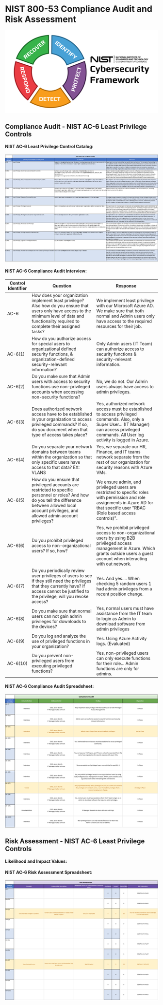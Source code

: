 # NIST 800-53 Compliance Audit and Risk Assessment

![](images/nist-banner.png)

## Compliance Audit - NIST AC-6 Least Privilege Controls
#### NIST AC-6 Least Privilege Control Catalog:
![](images/nist-img1.png)

#### NIST AC-6 Compliance Audit Interview:
| Control Identifier | Question  | Response  |
| ------------- | ------------- | ------------- |
| AC-6 | How does your organization implement least privilege? Also how do you ensure that users only have access to the minimum level of data and functionality required to complete their assigned tasks? | We implement least privilege with our Microsoft Azure AD. We make sure that both normal and Admin users only have access to the required resources for their job. |
| AC-6(1) | How do you authorize access for special users to organizational defined security functions, & organization-defined security-relevant information? | Only Admin users (IT Team) can authorize access to security functions & security-relevant information.
| AC-6(2) | Do you make sure that Admin users with access to security functions use non-privileged accounts when accessing non-security functions?  | No, we do not. Our Admin users always have access to admin privileges. |
| AC-6(3) | Does authorized network access have to be established in your organization to access privileged commands? If so, do you document when that type of access takes place?  | Yes, authorized network access must be established to access privileged commands. Also, only a Super User... (IT Manager) can access privileged commands. All User log activity is logged in Azure.  |
| AC-6(4) | Do you separate your network domains between teams within the organization so that only specific users have access to that data? EX: VLANS  | Yes, we separate our HR, Finance, and IT teams network separate from the rest of our organization for security reasons with Azure VMs.  |
| AC-6(5) | How do you ensure that privileged accounts are restricted to specific personnel or roles? And how do you tell the difference between allowed local account privileges, and allowed admin account privileges?  | We ensure admin, and privileged users are restricted to specific roles with permission and role assignments in Azure AD for that specific user "RBAC (Role based access controls)". |
| AC-6(6) | Do you prohibit privileged access to non-organizational users? If so, how?  | Yes, we prohibit privileged access to non-organizational users by using B2B privileged access management in Azure. Which grants outside users a guest account when interacting with out network.  |
| AC-6(7) | Do you periodically review user privileges of users to see if they still need the privileges that they currently have? If access cannot be justified to the privilege, will you revoke access?  | Yes. And yes.... When checking 5 random users 1 had admin privileges from a recent position change.  |
| AC-6(8) | Do you make sure that normal users can not gain admin privileges for downloads to the devices?  | Yes, normal users must have assistance from the IT team to login as Admin to download software from admin privileges |
| AC-6(9) | Do you log and analyze the use of privileged functions in your organization?  | Yes. Using Azure Activity logs. (Evaluated)  |
| AC-6(10) | Do you prevent non-privileged users from executing privileged functions?  | Yes, non-privileged users can only execute functions for their role... Admin functions are only for admins. |

#### NIST AC-6 Compliance Audit Spreadsheet:
![](images/nist-img2.png)

## Risk Assessment - NIST AC-6 Least Privilege Controls

#### Likelihood and Impact Values:

#### NIST AC-6 Risk Assessment Spreadsheet:
![](images/nist-img3.png)
